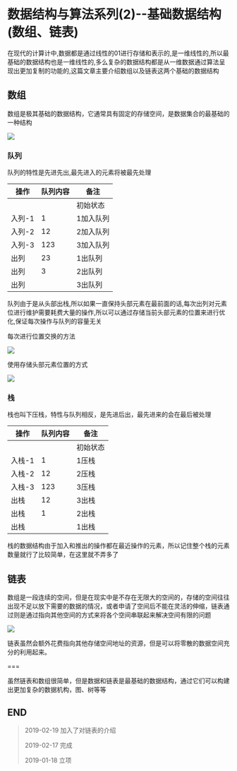 # 数据结构与算法系列(2)--基础数据结构(数组、链表)

在现代的计算计中,数据都是通过线性的01进行存储和表示的,是一维线性的,所以最基础的数据结构也是一维线性的,多么复杂的数据结构都是从一维数据通过算法呈现出更加复制的功能的,这篇文章主要介绍数组以及链表这两个基础的数据结构

## 数组

数组是极其基础的数据结构，它通常具有固定的存储空间，是数据集合的最基础的一种结构

![](http://blog-cdn.chenxiyuan.fun/2019-2-19/e5293a76-2922-4a6c-b6c5-9b2bab9d083a.png)

### 队列

队列的特性是先进先出,最先进入的元素将被最先处理

|操作|队列内容|备注|
|---|---|---|
|||初始状态|
|入列-1|1|1加入队列|
|入列-2|12|2加入队列|
|入列-3|123|3加入队列|
|出列|23|1出队列|
|出列|3|2出队列|
|出列||3出队列|

队列由于是从头部出栈,所以如果一直保持头部元素在最前面的话,每次出列对元素位进行维护需要耗费大量的操作,所以可以通过存储当前头部元素的位置来进行优化,保证每次操作与队列的容量无关

每次进行位置交换的方法

![](http://blog-cdn.chenxiyuan.fun/2019-2-17/b6b76e49-97ff-47b9-875d-dcefd8f3e674.png)

使用存储头部元素位置的方式

![](http://blog-cdn.chenxiyuan.fun/2019-2-17/4ae9e6b4-aa89-4ea3-a1a5-e51391eda877.png)

### 栈

栈也叫下压栈，特性与队列相反，是先进后出，最先进来的会在最后被处理

|操作|队列内容|备注|
|---|---|---|
|||初始状态|
|入栈-1|1|1压栈|
|入栈-2|12|2压栈|
|入栈-3|123|3压栈|
|出栈|12|3出栈|
|出栈|1|2出栈|
|出栈||1出栈|

栈的数据结构由于加入和推出的操作都在最近操作的元素，所以记住整个栈的元素数量就行了比较简单，在这里就不弄多了

## 链表

数组是一段连续的空间，但是在现实中是不存在无限大的空间的，存储的空间往往出现不足以放下需要的数据的情况，或者申请了空间后不能在灵活的伸缩，链表通过则是通过指向其他空间的方式来将各个空间串联起来解决空间有限的问题

![](http://blog-cdn.chenxiyuan.fun/2019-2-19/d4c5fef2-6fab-4ea8-aa2a-e94e8f08e6a3.png)

链表虽然会额外花费指向其他存储空间地址的资源，但是可以将零散的数据空间充分的利用起来。

===

虽然链表和数组很简单，但是数据和链表是最基础的数据结构，通过它们可以构建出更加复杂的数据机构，图、树等等

## END

>   2019-02-19  加入了对链表的介绍
> 
>   2019-02-17  完成
> 
>   2019-01-18  立项
